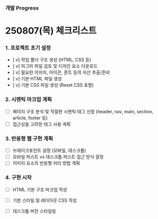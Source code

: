 ### 개발 Progress




# 250807(목) 체크리스트
### 1. 프로젝트 초기 설정
- [ v]  작업 폴더 구조 생성 (HTML, CSS 등)
- [ v]  피그마 파일 검토 및 디자인 요소 다운로드
- [ v]  필요한 이미지, 아이콘, 폰트 등의 자산 추출/준비
- [ v]  기본 HTML 파일 생성
- [ v]  기본 CSS 파일 생성 (Reset CSS 포함)

### 2. 시멘틱 마크업 계획
- [ ]  페이지 구조 분석 및 적절한 시멘틱 태그 선정 (header, nav, main, section, article, footer 등)
- [ ]  접근성을 고려한 태그 사용 계획

### 3. 반응형 웹 구현 계획

- [ ]  브레이크포인트 설정 (모바일, 데스크톱)
- [ ]  모바일 퍼스트 vs 데스크톱 퍼스트 접근 방식 결정
- [ ]  이미지 요소의 반응형 처리 방법 계획

### 4. 구현 시작

- [ ]  HTML 기본 구조 마크업 작성
- [ ]  기본 스타일 및 레이아웃 CSS 작성
- [ ]  데스크톱 버전 스타일링


